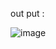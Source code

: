 









out put : 


![image](https://github.com/user-attachments/assets/66de8a97-a0f2-4609-bc45-7807992a5dae)
